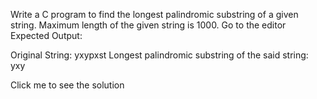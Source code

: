 Write a C program to find the longest palindromic substring of a given string. Maximum length of the given string is 1000. Go to the editor
Expected Output:

Original String: yxypxst Longest palindromic substring of the said string: yxy

Click me to see the solution